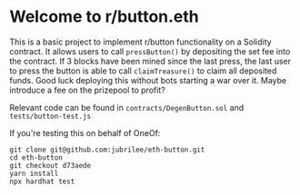 # Welcome to r/button.eth

This is a basic project to implement r/button functionality on a Solidity contract. It allows users to call `pressButton()` by depositing the set fee into the contract. If 3 blocks have been mined since the last press, the last user to press the button is able to call `claimTreasure()` to claim all deposited funds. Good luck deploying this without bots starting a war over it. Maybe introduce a fee on the prizepool to profit?

Relevant code can be found in `contracts/DegenButton.sol` and `tests/button-test.js`

If you're testing this on behalf of OneOf:
```shell
git clone git@github.com:jubrilee/eth-button.git
cd eth-button
git checkout d73aede
yarn install
npx hardhat test
```

